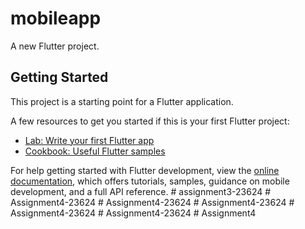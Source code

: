 # mobileapp

A new Flutter project.

## Getting Started

This project is a starting point for a Flutter application.

A few resources to get you started if this is your first Flutter project:

- [Lab: Write your first Flutter app](https://docs.flutter.dev/get-started/codelab)
- [Cookbook: Useful Flutter samples](https://docs.flutter.dev/cookbook)

For help getting started with Flutter development, view the
[online documentation](https://docs.flutter.dev/), which offers tutorials,
samples, guidance on mobile development, and a full API reference.
#   a s s i g n m e n t 3 - 2 3 6 2 4 
 
 #   A s s i g n m e n t 4 - 2 3 6 2 4 
 
 #   A s s i g n m e n t 4 - 2 3 6 2 4 
 
 #   A s s i g n m e n t 4 - 2 3 6 2 4 
 
 #   A s s i g n m e n t 4 - 2 3 6 2 4 
 
 #   A s s i g n m e n t 4 - 2 3 6 2 4 
 
 #   A s s i g n m e n t 4 
 
 
